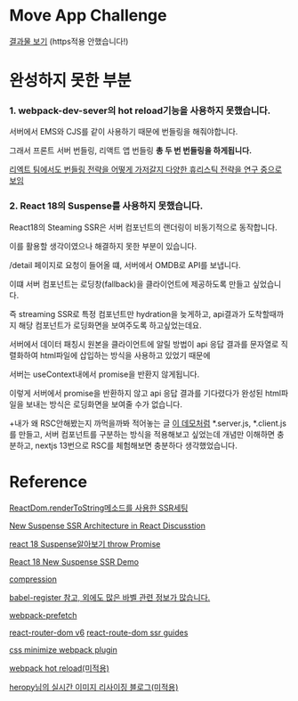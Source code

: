 # Move App Challenge

[결과물 보기](http://ec2-3-84-213-170.compute-1.amazonaws.com) (https적용 안했습니다!)

# 완성하지 못한 부분

### 1. webpack-dev-sever의 hot reload기능을 사용하지 못했습니다.

서버에서 EMS와 CJS를 같이 사용하기 때문에 번들링을 해줘야합니다.

그래서 프론트 서버 번들링, 리액트 앱 번들링 **총 두 번 번들링을 하게됩니다.**

[리엑트 팀에서도 번들링 전략을 어떻게 가저갈지 다양한 휴리스틱 전략을 연구 중으로 보임](https://github.com/reactjs/rfcs/blob/main/text/0188-server-components.md#drawbacks)

### 2. React 18의 Suspense를 사용하지 못했습니다.

React18의 Steaming SSR은 서버 컴포넌트의 랜더링이 비동기적으로 동작합니다.

이를 활용할 생각이였으나 해결하지 못한 부분이 있습니다.

/detail 페이지로 요청이 들어올 떄, 서버에서 OMDB로 API를 보냅니다. 

이떄 서버 컴포넌트는 로딩창(fallback)을 클라이언트에 제공하도록 만들고 싶었습니다. 

즉 streaming SSR로 특정 컴포넌트만 hydration을 늦게하고, api결과가 도착할때까지 해당 컴포넌트가 로딩화면을 보여주도록 하고싶었는데요.

서버에서 데이터 패칭시 원본을 클라이언트에 알릴 방법이 api 응답 결과를 문자열로 직렬화하여 html파일에 삽입하는 방식을 사용하고 있었기 때문에

서버는 useContext내에서 promise<pending>을 반환지 않게됩니다.

이렇게 서버에서 promise<pending>을 반환하지 않고 api 응답 결과를 기다렸다가 완성된 html파일을 보내는 방식은 로딩화면을 보여줄 수가 없습니다.


+내가 왜 RSC안해봤는지 까먹을까봐 적어놓는 글 
[이 데모처럼](https://github.com/reactjs/server-components-demo) *.server.js, *.client.js를 만들고, 서버 컴포넌트를 구분하는 방식을 적용해보고 싶었는데
개념만 이해하면 충분하고, nextjs 13번으로 RSC를 체험해보면 충분하다 생각했었습니다.


# Reference

[ReactDom.renderToString메소드를 사용한 SSR세팅](https://github.com/Octanium91/react-app-ssr)

[New Suspense SSR Architecture in React Discusstion](https://github.com/reactwg/react-18/discussions/37)

[react 18 Suspense알아보기 throw Promise](https://velog.io/@xiniha/React-Suspense-%EC%95%8C%EC%95%84%EB%B3%B4%EA%B8%B0)

[React 18 New Suspense SSR Demo](https://codesandbox.io/s/kind-sammet-j56ro?file=/src/index.js:267-278)

[compression](https://velog.io/@onejaejae/Node-jsExpress-%EB%AF%B8%EB%93%A4%EC%9B%A8%EC%96%B4-%EC%82%AC%EC%9A%A9-body-paresr-compression)

[babel-register 참고, 외에도 많은 바벨 관련 정보가 많습니다.](https://jbee.io/etc/Everything-about-babel/)

[webpack-prefetch](https://velog.io/@minsu2344/Vue-router-%EC%84%A4%EC%A0%95%EC%9C%BC%EB%A1%9C-%ED%8E%98%EC%9D%B4%EC%A7%80-%EB%AF%B8%EB%A6%AC-cache%EC%97%90-%EB%8B%B4%EC%95%84%EB%91%90%EA%B8%B0webpackChunkName-webpackPrefetch)

[react-router-dom v6](https://velog.io/@soryeongk/ReactRouterDomV6)
[react-route-dom ssr guides](https://reactrouter.com/en/main/guides/ssr)

[css minimize webpack plugin](https://webpack.js.org/plugins/css-minimizer-webpack-plugin/)

[webpack hot reload(미적용)](https://webpack.kr/guides/hot-module-replacement/)

[heropy님의 실시간 이미지 리사이징 블로그(미적용)](https://heropy.blog/2019/07/21/resizing-images-cloudfrount-lambda/)
